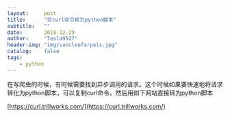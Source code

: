 ```yaml
---
layout:     post
title:      "将curl命令转为python脚本"
subtitle:   ""
date:       2018-12-29
author:     "Tesla9527"
header-img: "img/vancleefarpels.jpg"
catalog:    false
tags:
    - python
---
```

在写爬虫的时候，有时候需要找到异步调用的请求。这个时候如果要快速地将请求转化为python脚本，可以复制curl命令，然后用如下网站直接转为python脚本

[https://curl.trillworks.com/](https://curl.trillworks.com/)